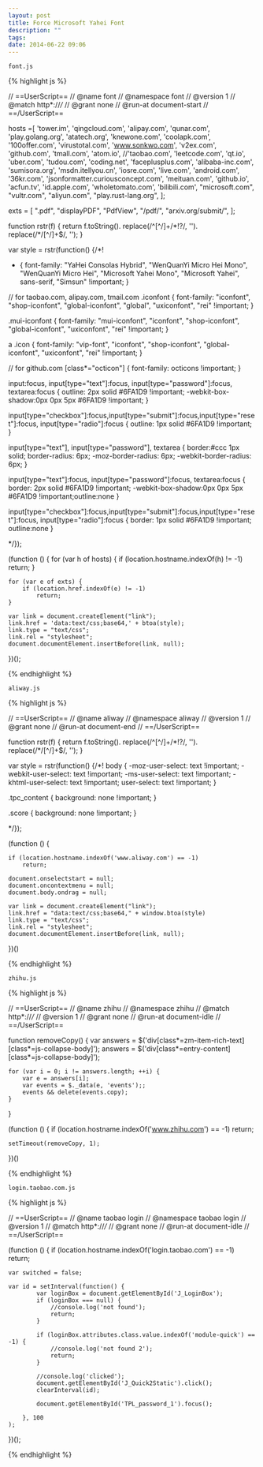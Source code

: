 ```yaml
---
layout: post
title: Force Microsoft Yahei Font
description: ""
tags:
date: 2014-06-22 09:06
---
```


`font.js`

{% highlight js %}

// ==UserScript==
// @name        font
// @namespace   font
// @version     1
// @match       http*://*/*
// @grant       none
// @run-at document-start
// ==/UserScript==

hosts =[
    'tower.im',
    'qingcloud.com',
    'alipay.com',
    'qunar.com',
    'play.golang.org',
    'atatech.org',
    'knewone.com',
    'coolapk.com',
    '100offer.com',
    'virustotal.com',
    'www.sonkwo.com',
    'v2ex.com',
    'github.com',
    'tmall.com',
    'atom.io',
    //'taobao.com',
    'leetcode.com',
    'qt.io',
    'uber.com',
    'tudou.com',
    'coding.net',
    'faceplusplus.com',
    'alibaba-inc.com',
    'sumisora.org',
    'msdn.itellyou.cn',
    'iosre.com',
    'live.com',
    'android.com',
    '36kr.com',
    'jsonformatter.curiousconcept.com',
    'meituan.com',
    'github.io',
    'acfun.tv',
    'id.apple.com',
    'wholetomato.com',
    'bilibili.com',
    "microsoft.com",
    "vultr.com",
    "aliyun.com",
    "play.rust-lang.org",
];

exts = [
    ".pdf",
    "displayPDF",
    "PdfView",
    "/pdf/",
    "arxiv.org/submit/",
];

function rstr(f) {
  return f.toString().
      replace(/^[^\/]+\/\*!?/, '').
      replace(/\*\/[^\/]+$/, '');
}

var style = rstr(function() {/*!
* {
  font-family: "YaHei Consolas Hybrid", "WenQuanYi Micro Hei Mono", "WenQuanYi Micro Hei", "Microsoft Yahei Mono", "Microsoft Yahei", sans-serif, "Simsun" !important;
}

// for taobao.com, alipay.com, tmail.com
.iconfont {
  font-family: "iconfont", "shop-iconfont", "global-iconfont", "global", "uxiconfont", "rei" !important;
}

.mui-iconfont {
  font-family: "mui-iconfont", "iconfont", "shop-iconfont", "global-iconfont", "uxiconfont", "rei" !important;
}

a .icon {
  font-family: "vip-font", "iconfont", "shop-iconfont", "global-iconfont", "uxiconfont", "rei" !important;
}

// for github.com
[class*="octicon"] {
  font-family: octicons !important;
}

input:focus, input[type="text"]:focus, input[type="password"]:focus, textarea:focus {
outline: 2px solid #6FA1D9 !important;
-webkit-box-shadow:0px 0px 5px #6FA1D9 !important;
}

input[type="checkbox"]:focus,input[type="submit"]:focus,input[type="reset"]:focus, input[type="radio"]:focus {
outline: 1px solid #6FA1D9 !important;
}

input[type="text"], input[type="password"], textarea {
border:#ccc 1px solid;
border-radius: 6px;
-moz-border-radius: 6px;
-webkit-border-radius: 6px;
}

input[type="text"]:focus, input[type="password"]:focus, textarea:focus {
border: 2px solid #6FA1D9 !important;
-webkit-box-shadow:0px 0px 5px #6FA1D9 !important;outline:none
}

input[type="checkbox"]:focus,input[type="submit"]:focus,input[type="reset"]:focus, input[type="radio"]:focus {
border: 1px solid #6FA1D9 !important; outline:none
}


*/});

(function () {
    for (var h of hosts) {
        if (location.hostname.indexOf(h) != -1)
            return;
    }

    for (var e of exts) {
        if (location.href.indexOf(e) != -1)
            return;
    }

    var link = document.createElement("link");
    link.href = 'data:text/css;base64,' + btoa(style);
    link.type = "text/css";
    link.rel = "stylesheet";
    document.documentElement.insertBefore(link, null);
})();

{% endhighlight %}

`aliway.js`

{% highlight js %}

// ==UserScript==
// @name        aliway
// @namespace   aliway
// @version     1
// @grant       none
// @run-at document-end
// ==/UserScript==

function rstr(f) {
  return f.toString().
      replace(/^[^\/]+\/\*!?/, '').
      replace(/\*\/[^\/]+$/, '');
}

var style = rstr(function() {/*!
body {
    -moz-user-select: text !important;
    -webkit-user-select: text !important;
    -ms-user-select: text !important;
    -khtml-user-select: text !important;
    user-select: text !important;
}

.tpc_content {
    background: none !important;
}

.score {
    background: none !important;
}

*/});

(function () {

    if (location.hostname.indexOf('www.aliway.com') == -1)
        return;

    document.onselectstart = null;
    document.oncontextmenu = null;
    document.body.ondrag = null;

    var link = document.createElement("link");
    link.href = "data:text/css;base64," + window.btoa(style)
    link.type = "text/css";
    link.rel = "stylesheet";
    document.documentElement.insertBefore(link, null);

})()

{% endhighlight %}


`zhihu.js`

{% highlight js %}

// ==UserScript==
// @name        zhihu
// @namespace   zhihu
// @match       http*://*/*
// @version     1
// @grant       none
// @run-at document-idle
// ==/UserScript==

function removeCopy() {
    var answers = $('div[class*=zm-item-rich-text][class*=js-collapse-body]');
    answers = $('div[class*=entry-content][class*=js-collapse-body]');

    for (var i = 0; i != answers.length; ++i) {
        var e = answers[i];
        var events = $._data(e, 'events');;
        events && delete(events.copy);
    }
}

(function () {
    if (location.hostname.indexOf('www.zhihu.com') == -1)
        return;

    setTimeout(removeCopy, 1);
})()

{% endhighlight %}



`login.taobao.com.js`

{% highlight js %}

// ==UserScript==
// @name        taobao login
// @namespace   taobao login
// @version     1
// @match       http*://*/*
// @grant       none
// @run-at document-idle
// ==/UserScript==

(function () {
    if (location.hostname.indexOf('login.taobao.com') == -1)
        return;

    var switched = false;

    var id = setInterval(function() {
            var loginBox = document.getElementById('J_LoginBox');
            if (loginBox === null) {
                //console.log('not found');
                return;
            }

            if (loginBox.attributes.class.value.indexOf('module-quick') == -1) {
                //console.log('not found 2');
                return;
            }

            //console.log('clicked');
            document.getElementById('J_Quick2Static').click();
            clearInterval(id);

            document.getElementById('TPL_password_1').focus();

        }, 100
    );
})();

{% endhighlight %}

